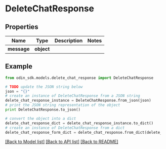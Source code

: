 # DeleteChatResponse


## Properties

Name | Type | Description | Notes
------------ | ------------- | ------------- | -------------
**message** | **object** |  | 

## Example

```python
from odin_sdk.models.delete_chat_response import DeleteChatResponse

# TODO update the JSON string below
json = "{}"
# create an instance of DeleteChatResponse from a JSON string
delete_chat_response_instance = DeleteChatResponse.from_json(json)
# print the JSON string representation of the object
print DeleteChatResponse.to_json()

# convert the object into a dict
delete_chat_response_dict = delete_chat_response_instance.to_dict()
# create an instance of DeleteChatResponse from a dict
delete_chat_response_form_dict = delete_chat_response.from_dict(delete_chat_response_dict)
```
[[Back to Model list]](../README.md#documentation-for-models) [[Back to API list]](../README.md#documentation-for-api-endpoints) [[Back to README]](../README.md)


